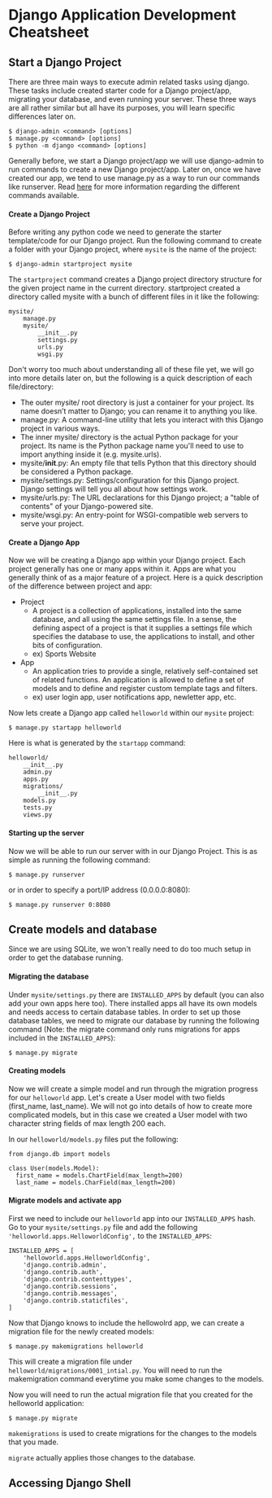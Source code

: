 # Django Application Development Cheatsheet

## Start a Django Project

There are three main ways to execute admin related tasks using django. These tasks include created starter code for a Django project/app, migrating your database, and even running your server. These three ways are all rather similar but all have its purposes, you will learn specific differences later on.

```
$ django-admin <command> [options]
$ manage.py <command> [options]
$ python -m django <command> [options]
```

Generally before, we start a Django project/app we will use django-admin to run commands to create a new Django project/app. Later on, once we have created our app, we tend to use manage.py as a way to run our commands like runserver. Read [here](https://docs.djangoproject.com/en/1.11/ref/django-admin/) for more information regarding the different commands available.

#### Create a Django Project

Before writing any python code we need to generate the starter template/code for our Django project. Run the following command to create a folder with your Django project, where `mysite` is the name of the project:

```
$ django-admin startproject mysite
```

The `startproject` command creates a Django project directory structure for the given project name in the current directory. startproject created a directory called mysite with a bunch of different files in it like the following:

```
mysite/
    manage.py
    mysite/
        __init__.py
        settings.py
        urls.py
        wsgi.py
```

Don't worry too much about understanding all of these file yet, we will go into more details later on, but the following is a quick description of each file/directory:
* The outer mysite/ root directory is just a container for your project. Its name doesn’t matter to Django; you can rename it to anything you like.
* manage.py: A command-line utility that lets you interact with this Django project in various ways.
* The inner mysite/ directory is the actual Python package for your project. Its name is the Python package name you'll need to use to import anything inside it (e.g. mysite.urls).
* mysite/__init__.py: An empty file that tells Python that this directory should be considered a Python package.
* mysite/settings.py: Settings/configuration for this Django project. Django settings will tell you all about how settings work.
* mysite/urls.py: The URL declarations for this Django project; a "table of contents" of your Django-powered site.
* mysite/wsgi.py: An entry-point for WSGI-compatible web servers to serve your project.

#### Create a Django App

Now we will be creating a Django app within your Django project. Each project generally has one or many apps within it. Apps are what you generally think of as a major feature of a project. Here is a quick description of the difference between project and app:
* Project
  * A project is a collection of applications, installed into the same database, and all using the same settings file. In a sense, the defining aspect of a project is that it supplies a settings file which specifies the database to use, the applications to install, and other bits of configuration. 
  * ex) Sports Website
* App
  * An application tries to provide a single, relatively self-contained set of related functions. An application is allowed to define a set of models and to define and register custom template tags and filters.
  * ex) user login app, user notifications app, newletter app, etc.

Now lets create a Django app called `helloworld` within our `mysite` project:

```
$ manage.py startapp helloworld
```

Here is what is generated by the `startapp` command:

```
helloworld/
    __init__.py
    admin.py
    apps.py
    migrations/
        __init__.py
    models.py
    tests.py
    views.py
```

#### Starting up the server

Now we will be able to run our server with in our Django Project. This is as simple as running the following command:

```
$ manage.py runserver
```

or in order to specify a port/IP address (0.0.0.0:8080):

```
$ manage.py runserver 0:8080
```


## Create models and database

Since we are using SQLite, we won't really need to do too much setup in order to get the database running. 

#### Migrating the database

Under `mysite/settings.py` there are `INSTALLED_APPS` by default (you can also add your own apps here too). There installed apps all have its own models and needs access to certain database tables. In order to set up those database tables, we need to migrate our database by running the following command (Note: the migrate command only runs migrations for apps included in the `INSTALLED_APPS`):

```
$ manage.py migrate
```

#### Creating models

Now we will create a simple model and run through the migration progress for our `helloworld` app. Let's create a User model with two fields (first_name, last_name). We will not go into details of how to create more complicated models, but in this case we created a User model with two character string fields of max length 200 each. 

In our `helloworld/models.py` files put the following:

```
from django.db import models

class User(models.Model):
  first_name = models.ChartField(max_length=200)
  last_name = models.CharField(max_length=200)

```

#### Migrate models and activate app

First we need to include our `helloworld` app into our `INSTALLED_APPS` hash. Go to your `mysite/settings.py` file and add the following `'helloworld.apps.HelloworldConfig',` to the `INSTALLED_APPS`:

```
INSTALLED_APPS = [
    'helloworld.apps.HelloworldConfig',
    'django.contrib.admin',
    'django.contrib.auth',
    'django.contrib.contenttypes',
    'django.contrib.sessions',
    'django.contrib.messages',
    'django.contrib.staticfiles',
]
```

Now that Django knows to include the hellowolrd app, we can create a migration file for the newly created models:

```
$ manage.py makemigrations helloworld
```

This will create a migration file under `helloworld/migrations/0001_intial.py`. You will need to run the makemigration command everytime you make some changes to the models.

Now you will need to run the actual migration file that you created for the helloworld application:

```
$ manage.py migrate
```

`makemigrations` is used to create migrations for the changes to the models that you made. 

`migrate` actually applies those changes to the database.


## Accessing Django Shell


